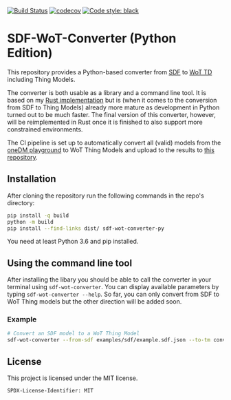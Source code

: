 [![Build Status](https://github.com/JKRhb/sdf-wot-converter-py/actions/workflows/build_status.yml/badge.svg)](https://github.com/JKRhb/sdf-wot-converter-py/actions/workflows/build_status.yml)
[![codecov](https://codecov.io/gh/JKRhb/sdf-wot-converter-py/branch/main/graph/badge.svg?token=AWAN1GHKD8)](https://codecov.io/gh/JKRhb/sdf-wot-converter-py)
[![Code style: black](https://img.shields.io/badge/code%20style-black-000000.svg)](https://github.com/psf/black)

# SDF-WoT-Converter (Python Edition)

This repository provides a Python-based converter from [SDF](https://datatracker.ietf.org/doc/html/draft-ietf-asdf-sdf-05) to [WoT TD](https://www.w3.org/TR/wot-thing-description/) including Thing Models.

The converter is both usable as a library and a command line tool. It is based on my [Rust implementation](https://github.com/JKRhb/sdf-wot-converter) but is (when it comes to the conversion from SDF to Thing Models) already more mature as development in Python turned out to be much faster. The final version of this converter, however, will be reimplemented in Rust once it is finished to also support more constrained environments.

The CI pipeline is set up to automatically convert all (valid) models from the [oneDM playground](https://github.com/one-data-model/playground) to WoT Thing Models and upload to the results to [this repository](https://github.com/JKRhb/onedm-playground-wot-tm).

## Installation

After cloning the repository run the following commands in the repo's directory:

```sh
pip install -q build
python -m build
pip install --find-links dist/ sdf-wot-converter-py
```

You need at least Python 3.6 and pip installed.

## Using the command line tool

After installing the libary you should be able to call the converter in your terminal using `sdf-wot-converter`. You can display available parameters by typing  `sdf-wot-converter --help`. So far, you can only convert from SDF to WoT Thing models but the other direction will be added soon.

### Example

```bash
# Convert an SDF model to a WoT Thing Model
sdf-wot-converter --from-sdf examples/sdf/example.sdf.json --to-tm converted-example.tm.json
```

## License

This project is licensed under the MIT license.

```
SPDX-License-Identifier: MIT
```
